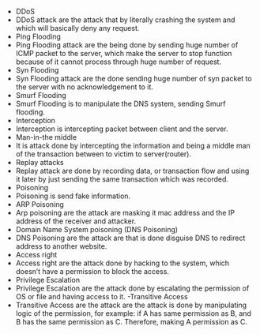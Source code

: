 - DDoS
 - DDoS attack are the attack that by literally crashing the system and which will basically deny any request. 
- Ping Flooding
 - Ping Flooding attack are the being done by sending huge number of ICMP packet to the server, which make the server to stop function because of it cannot process through huge number of request.
- Syn Flooding
 - Syn Flooding attack are the done sending huge number of syn packet to the server with no acknowledgement to it.
- Smurf Flooding
 - Smurf Flooding is to manipulate the DNS system, sending Smurf flooding.
- Interception
 - Interception is intercepting packet between client and the server.
- Man-in-the middle
 - It is attack done by intercepting the information and being a middle man of the transaction between to victim to server(router).
- Replay attacks
 - Replay attack are done by recording data, or transaction flow and using it later by just sending the same transaction which was recorded.
- Poisoning
 - Poisoning is send fake information.
- ARP Poisoning
 - Arp poisoning are the attack are masking it mac address and the IP address of the receiver and attacker.
- Domain Name System poisoning (DNS Poisoning)
 - DNS Poisoning are the attack are that is done disguise DNS to redirect address to another website.
- Access right
 - Access right are the attack done by hacking to the system, which doesn’t have a permission to block the access.
- Privilege Escalation
 - Privilege Escalation are the attack done by escalating the permission of OS or file and having access to it.
-Transitive Access
 - Transitive Access are the attack are the attack is done by manipulating logic of the permission, for example: if A has same permission as B, and B has the same permission as C. Therefore, making A permission as C.
